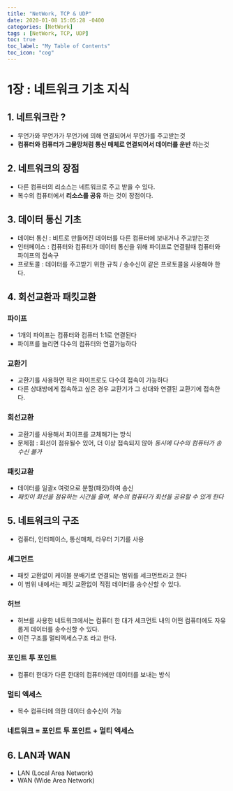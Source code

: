 ```yaml
---
title: "NetWork, TCP & UDP"
date: 2020-01-08 15:05:28 -0400
categories: [NetWork]
tags : [NetWork, TCP, UDP]
toc: true
toc_label: "My Table of Contents"
toc_icon: "cog"
---
```

# 1장 : 네트워크 기초 지식

## 1. 네트워크란 ?
- 무언가와 무언가가 무언가에 의해 연결되어서 무언가를 주고받는것
- __컴퓨터와 컴퓨터가 그물망처럼 통신 매체로 연결되어서 데이터를 운반__ 하는것

## 2. 네트워크의 장점
- 다른 컴퓨터의 리소스는 네트워크로 주고 받을 수 있다.
- 복수의 컴퓨터에서 __리소스를 공유__ 하는 것이 장점이다.

## 3. 데이터 통신 기초
- 데이터 통신 : 비트로 만들어진 데이터를 다른 컴퓨터에 보내거나 주고받는것
- 인터페이스 : 컴퓨터와 컴퓨터가 데이터 통신을 위해 파이프로 연결될때 컴퓨터와 파이프의 접속구
- 프로토콜 : 데이터를 주고받기 위한 규칙 / 송수신이 같은 프로토콜을 사용해야 한다.

## 4. 회선교환과 패킷교환

### 파이프
- 1개의 파이프는 컴퓨터와 컴퓨터 1:1로 연결된다
- 파이프를 늘리면 다수의 컴퓨터와 연결가능하다
### 교환기
- 교환기를 사용하면 적은 파이프로도 다수의 접속이 가능하다
- 다른 상대방에게 접속하고 싶은 경우  교환기가 그 상대와 연결된 교환기에 접속한다.
### 회선교환
- 교환기를 사용해서 파이프를 교체해가는 방식
- 문제점 : 회선이 점유될수 있어, 더 이상 접속되지 않아 _동시에 다수의 컴퓨터가 송수신 불가_
### 패킷교환
- 데이터를 일괄x 여럿으로 분할(패킷)하여 송신
- _패킷이 회선을 점유하는 시간을 줄여, 복수의 컴퓨터가 회선을 공유할 수 있게 한다_


## 5. 네트워크의 구조
- 컴퓨터, 인터페이스, 통신매체, 라우터 기기를 사용

### 세그먼트
- 패킷 교환없이 케이블 분배기로 연결되는 범위를 세크먼트라고 한다
- 이 범위 내에서는 패킷 교환없이 직접 데이터를 송수신할 수 있다.

### 허브
- 허브를 사용한 네트워크에서는 컴퓨터 한 대가 세크먼트 내의 어떤 컴퓨터에도 자유롭게 데이터를 송수신할 수 있다.
- 이런 구조를 멀티엑세스구조 라고 한다.

### 포인트 투 포인트
- 컴퓨터 한대가 다른 한대의 컴퓨터에만 데이터를 보내는 방식

### 멀티 엑세스
- 복수 컴퓨터에 의한 데이터 송수신이 가능

### 네트워크 = 포인트 투 포인트 + 멀티 엑세스

## 6. LAN과 WAN
- LAN (Local Area Network)
- WAN (Wide Area Network)
